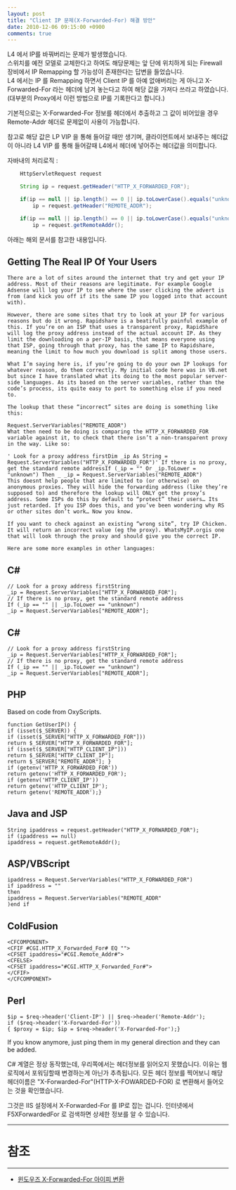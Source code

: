 ```yaml
---
layout: post
title: "Client IP 문제(X-Forwarded-For) 해결 방안"
date: 2010-12-06 09:15:00 +0900
comments: true
---
```


L4 에서 IP를 바꿔버리는 문제가 발생했습니다.  
스위치를 예전 모델로 교체한다고 하여도 해당문제는 앞 단에 위치하게 되는 Firewall 장비에서 IP Remapping 할 가능성이 존재한다는 답변을 들었습니다.  
L4 에서는 IP 를 Remapping 하면서 Client IP 를 아예 없애버리는 게 아니고 X-Forwarded-For 라는 헤더에 남겨 놓는다고 하여 해당 값을 가져다 쓰라고 하였습니다.
(대부분의 Proxy에서 이런 방법으로 IP를 기록한다고 합니다.)

기본적으로는 X-Forwarded-For 정보를 헤더에서 추출하고 그 값이 비어있을 경우 Remote-Addr 헤더로 문제없이 사용이 가능합니다.


참고로 해당 값은 LP VIP 을 통해 들어갈 때만 생기며, 클라이언트에서 보내주는 헤더값이 아니라 L4 VIP 를 통해 들어갈때 L4에서 헤더에 넣어주는 헤더값을 의미합니다.

자바내의 처리로직 :
```java
    HttpServletRequest request

    String ip = request.getHeader("HTTP_X_FORWARDED_FOR");

    if(ip == null || ip.length() == 0 || ip.toLowerCase().equals("unknown"))
        ip = request.getHeader("REMOTE_ADDR");

    if(ip == null || ip.length() == 0 || ip.toLowerCase().equals("unknown"))
        ip = request.getRemoteAddr();
```

아래는 해외 문서를 참고한 내용입니다.


Getting The Real IP Of Your Users
---

```
There are a lot of sites around the internet that try and get your IP address. Most of their reasons are legitimate. For example Google Adsense will log your IP to see where the user clicking the advert is from (and kick you off if its the same IP you logged into that account with).

However, there are some sites that try to look at your IP for various reasons but do it wrong. Rapidshare is a beatifully painful example of this. If you’re on an ISP that uses a transparent proxy, RapidShare will log the proxy address instead of the actual account IP. As they limit the downloading on a per-IP basis, that means everyone using that ISP, going through that proxy, has the same IP to Rapidshare, meaning the limit to how much you download is split among those users.

What I’m saying here is, if you’re going to do your own IP lookups for whatever reason, do them correctly. My initial code here was in VB.net but since I have translated what its doing to the most popular server-side languages. As its based on the server variables, rather than the code’s process, its quite easy to port to something else if you need to.

The lookup that these “incorrect” sites are doing is something like this:

Request.ServerVariables("REMOTE_ADDR")
What then need to be doing is comparing the HTTP_X_FORWARDED_FOR variable against it, to check that there isn’t a non-transparent proxy in the way. Like so:

' Look for a proxy address firstDim _ip As String = Request.ServerVariables("HTTP_X_FORWARDED_FOR")' If there is no proxy, get the standard remote addressIf (_ip = "" Or _ip.ToLower = "unknown") Then _ _ip = Request.ServerVariables("REMOTE_ADDR")
This doesnt help people that are limited to (or otherwise) on anonymous proxies. They will hide the forwarding address (like they’re supposed to) and therefore the lookup will ONLY get the proxy’s address. Some ISPs do this by default to “protect” their users… Its just retarded. If you ISP does this, and you’ve been wondering why RS or other sites don’t work… Now you know.

If you want to check against an existing “wrong site”, try IP Chicken. It will return an incorrect value (eg the proxy). WhatsMyIP.orgis one that will look through the proxy and should give you the correct IP.

Here are some more examples in other languages:
```
C#
---
```
// Look for a proxy address firstString
_ip = Request.ServerVariables["HTTP_X_FORWARDED_FOR"];
// If there is no proxy, get the standard remote address
If (_ip == "" || _ip.ToLower == "unknown")
_ip = Request.ServerVariables["REMOTE_ADDR"];
```
C#
---
```
// Look for a proxy address firstString
_ip = Request.ServerVariables["HTTP_X_FORWARDED_FOR"];
// If there is no proxy, get the standard remote address
If (_ip == "" || _ip.ToLower == "unknown")
_ip = Request.ServerVariables["REMOTE_ADDR"];
```
PHP
---
Based on code from OxyScripts.

```
function GetUserIP() {
if (isset($_SERVER)) {
if (isset($_SERVER["HTTP_X_FORWARDED_FOR"]))
return $_SERVER["HTTP_X_FORWARDED_FOR"];
if (isset($_SERVER["HTTP_CLIENT_IP"]))
return $_SERVER["HTTP_CLIENT_IP"];
return $_SERVER["REMOTE_ADDR"]; }
if (getenv('HTTP_X_FORWARDED_FOR'))
return getenv('HTTP_X_FORWARDED_FOR');
if (getenv('HTTP_CLIENT_IP'))
return getenv('HTTP_CLIENT_IP');
return getenv('REMOTE_ADDR');}
```
Java and JSP
---
```
String ipaddress = request.getHeader("HTTP_X_FORWARDED_FOR");
if (ipaddress == null)
ipaddress = request.getRemoteAddr();
```
ASP/VBScript
---
```
ipaddress = Request.ServerVariables("HTTP_X_FORWARDED_FOR")
if ipaddress = ""
then
ipaddress = Request.ServerVariables("REMOTE_ADDR"
)end if
```

ColdFusion
---
```
<CFCOMPONENT>
<CFIF #CGI.HTTP_X_Forwarded_For# EQ "">
<CFSET ipaddress="#CGI.Remote_Addr#">
<CFELSE>
<CFSET ipaddress="#CGI.HTTP_X_Forwarded_For#">
</CFIF>
</CFCOMPONENT>
```
Perl
---
```
$ip = $req->header('Client-IP') || $req->header('Remote-Addr');
if ($req->header('X-Forwarded-For'))
{ $proxy = $ip; $ip = $req->header('X-Forwarded-For');}
```

If you know anymore, just ping them in my general direction and they can be added.

C# 계열은 정상 동작했는데,
우리쪽에서는 헤더정보를 읽어오지 못했습니다.
이유는 웹로직에서 포워딩할때 변경하는게 아닌가 추측됩니다.
모든 헤더 정보를 찍어보니 해당 헤더이름은
"X-Forwarded-For"(HTTP-X-FOWARDED-FOR) 로 변환해서 들어오는 것을 확인했습니다.

 그것은 IIS 설정에서 X-Forwarded-For 를 IP로 잡는 겁니다.
 인터넷에서 F5XForwardedFor 로 검색하면 상세한 정보를 알 수 있습니다.

 -----
 # 참조
 -----

 * [윈도우즈 X-Forwarded-For 아이피 변환](http://blog.chonnom.com/10100163904)
